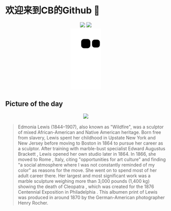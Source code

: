 
# 欢迎来到CB的Github 👋

<div align="center">
  <img height="137px" src="https://github-readme-stats.vercel.app/api?username=SuperCB&show_icons=true&theme=radical" />
  <img height="137px" src="https://github-readme-stats.vercel.app/api/top-langs/?username=SuperCB&hide_title=true&hide_border=true&layout=compact&langs_count=6&text_color=000&icon_color=fff" />
</div>


<div align="center">
    <img src="./contribution-snake/github-contribution-grid-snake.svg" />
</div>



## Picture of the day
<div align="center">
  <img width=400px src="https://upload.wikimedia.org/wikipedia/commons/thumb/1/1c/Edmonia_Lewis_by_Henry_Rocher.jpg/450px-Edmonia_Lewis_by_Henry_Rocher.jpg" />
</div>

>Edmonia Lewis  (1844–1907), also known as "Wildfire", was a sculptor of mixed African-American and Native American heritage. Born free from slavery, Lewis spent her childhood in  Upstate New York  and  New Jersey  before moving to  Boston  in 1864 to pursue her career as a sculptor. After training with marble-bust specialist  Edward Augustus Brackett , Lewis opened her own studio later in 1864. In 1866, she moved to  Rome , Italy, citing "opportunities for art culture" and finding "a social atmosphere where I was not constantly reminded of my color" as reasons for the move. She went on to spend most of her adult career there. Her largest and most significant work was a marble sculpture weighing more than 3,000 pounds (1,400 kg) showing the  death of Cleopatra , which was created for the 1876  Centennial Exposition  in  Philadelphia . This  albumen print  of Lewis was produced in around 1870 by the German-American photographer Henry Rocher.


